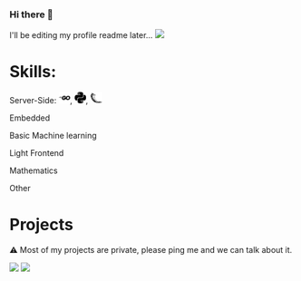 ### Hi there 👋
I'll be editing my profile readme later...
<img src="https://img.shields.io/github/followers/johnlins?style=social"/>

# Skills:



Server-Side: <img src="go.svg" height="20px" style="fill: #00ADD8" fill="#00ADD8"/>, <img src="python.svg" height="20px" style="background-color: #00ADD8"/>, <img src="flask.svg" height="20px" color="#00ADD8"/>

Embedded

Basic Machine learning

Light Frontend

Mathematics

Other

<style>
.icon {
  height: 10px;
  width: auto;
  }
</style>

# Projects
:warning: Most of my projects are private, please ping me and we can talk about it.

<img src="https://img.shields.io/github/commit-activity/m/johnlins/JohnLins"/>
<img src="https://img.shields.io/aur/last-modified/JohnLins"/>

<!--
**JohnLins/JohnLins** is a ✨ _special_ ✨ repository because its `README.md` (this file) appears on your GitHub profile.

Here are some ideas to get you started:

- 🔭 I’m currently working on ...
- 🌱 I’m currently learning ...
- 👯 I’m looking to collaborate on ...
- 🤔 I’m looking for help with ...
- 💬 Ask me about ...
- 📫 How to reach me: ...
- 😄 Pronouns: ...
- ⚡ Fun fact: ...
-->
